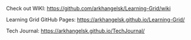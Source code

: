 Check out WIKI: https://github.com/arkhangelsk/Learning-Grid/wiki

Learning Grid GitHub Pages: https://arkhangelsk.github.io/Learning-Grid/

Tech Journal: https://arkhangelsk.github.io/TechJournal/


